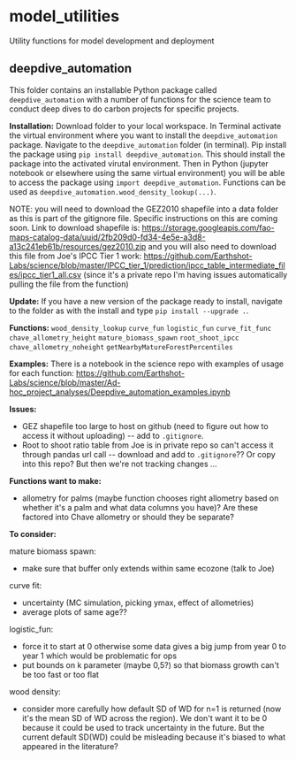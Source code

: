 # model_utilities
Utility functions for model development and deployment

## deepdive_automation
This folder contains an installable Python package called `deepdive_automation` with a number of functions for the science team to conduct deep dives to do carbon projects for specific projects.

**Installation:**
Download folder to your local workspace. In Terminal activate the virtual environment where you want to install the `deepdive_automation` package. Navigate to the `deepdive_automation` folder (in terminal). Pip install the package using `pip install deepdive_automation`. This should install the package into the activated virutal environment. Then in Python (jupyter notebook or elsewhere using the same virtual environment) you will be able to access the package using `import deepdive_automation`. Functions can be used as `deepdive_automation.wood_density_lookup(...)`.

NOTE: you will need to download the GEZ2010 shapefile into a data folder as this is part of the gitignore file. Specific instructions on this are coming soon. Link to download shapefile is: https://storage.googleapis.com/fao-maps-catalog-data/uuid/2fb209d0-fd34-4e5e-a3d8-a13c241eb61b/resources/gez2010.zip and you will also need to download this file from Joe's IPCC Tier 1 work: https://github.com/Earthshot-Labs/science/blob/master/IPCC_tier_1/prediction/ipcc_table_intermediate_files/ipcc_tier1_all.csv (since it's a private repo I'm having issues automatically pulling the file from the function)

**Update:**
If you have a new version of the package ready to install, navigate to the folder as with the install and type `pip install --upgrade .`.

**Functions:**
`wood_density_lookup`
`curve_fun`
`logistic_fun`
`curve_fit_func`
`chave_allometry_height`
`mature_biomass_spawn`
`root_shoot_ipcc`
`chave_allometry_noheight`
`getNearbyMatureForestPercentiles`

**Examples:**
There is a notebook in the science repo with examples of usage for each function: https://github.com/Earthshot-Labs/science/blob/master/Ad-hoc_project_analyses/Deepdive_automation_examples.ipynb 

**Issues:**
- GEZ shapefile too large to host on github (need to figure out how to access it without uploading) -- add to `.gitignore`.
- Root to shoot ratio table from Joe is in private repo so can't access it through pandas url call -- download and add to `.gitignore`?? Or copy into this repo? But then we're not tracking changes ...

**Functions want to make:**
- allometry for palms (maybe function chooses right allometry based on whether it's a palm and what data columns you have)? Are these factored into Chave allometry or should they be separate?

**To consider:**

mature biomass spawn:
- make sure that buffer only extends within same ecozone (talk to Joe)

curve fit:
- uncertainty (MC simulation, picking ymax, effect of allometries)
- average plots of same age??

logistic_fun:
- force it to start at 0 otherwise some data gives a big jump from year 0 to year 1 which would be problematic for ops
- put bounds on k parameter (maybe 0,5?) so that biomass growth can't be too fast or too flat

wood density:
- consider more carefully how default SD of WD for n=1 is returned (now it's the mean SD of WD across the region). We don't want it to be 0 because it could be used to track uncertainty in the future. But the current default SD(WD) could be misleading because it's biased to what appeared in the literature?

